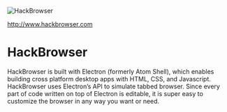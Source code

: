 ![HackBrowser](http://www.hackbrowser.com/images/logo-hackbrowser-github.png "HackBrowser")

http://www.hackbrowser.com

# HackBrowser

HackBrowser is built with Electron (formerly Atom Shell), which enables building cross platform desktop apps with HTML, CSS, and Javascript. HackBrowser uses Electron’s <webview> API to simulate tabbed browser. Since every part of code written on top of Electron is editable, it is super easy to customize the browser in any way you want or need.  
